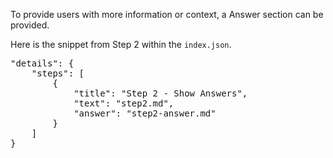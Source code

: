 To provide users with more information or context, a Answer section can be provided.

Here is the snippet from Step 2 within the `index.json`.
<pre class="file">
"details": {
    "steps": [
        {
            "title": "Step 2 - Show Answers",
            "text": "step2.md",
            "answer": "step2-answer.md"
        }
    ]
}
</pre>
